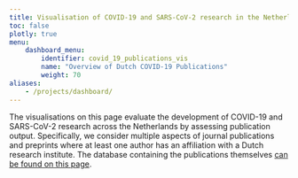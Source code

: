 ```yaml
---
title: Visualisation of COVID-19 and SARS-CoV-2 research in the Netherlands as reflected in publications
toc: false
plotly: true
menu:
    dashboard_menu:
        identifier: covid_19_publications_vis
        name: "Overview of Dutch COVID-19 Publications"
        weight: 70
aliases:
    - /projects/dashboard/
---
```

The visualisations on this page evaluate the development of COVID-19 and SARS-CoV-2 research across the Netherlands by assessing publication output. Specifically, we consider multiple aspects of journal publications and preprints where at least one author has an affiliation with a Dutch research institute. The database containing the publications themselves [can be found on this page](/publications/).
